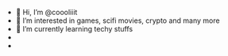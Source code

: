 - 👋 Hi, I’m @coooliiit
- 👀 I’m interested in games, scifi movies, crypto and many more
- 🌱 I’m currently learning techy stuffs
-
- 

<!---
coooliiit/coooliiit is a ✨ special ✨ repository because its `README.md` (this file) appears on your GitHub profile.
You can click the Preview link to take a look at your changes.
--->
